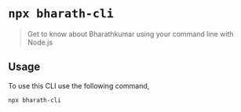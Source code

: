 # `npx bharath-cli`

> Get to know about Bharathkumar using your command line with Node.js

## Usage

To use this CLI use the following command,

```sh
npx bharath-cli
```
